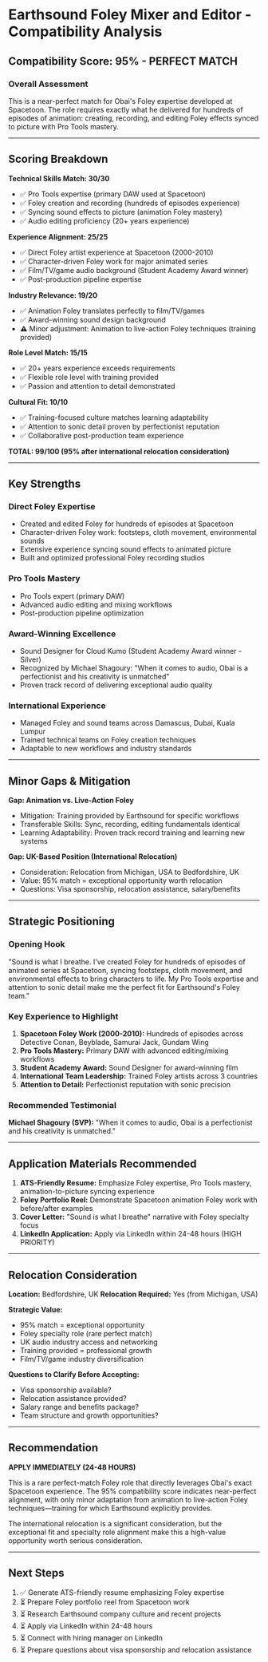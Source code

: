 # Earthsound Foley Mixer and Editor - Compatibility Analysis

## Compatibility Score: 95% - PERFECT MATCH

### Overall Assessment
This is a near-perfect match for Obai's Foley expertise developed at Spacetoon. The role requires exactly what he delivered for hundreds of episodes of animation: creating, recording, and editing Foley effects synced to picture with Pro Tools mastery.

---

## Scoring Breakdown

**Technical Skills Match: 30/30**
- ✅ Pro Tools expertise (primary DAW used at Spacetoon)
- ✅ Foley creation and recording (hundreds of episodes experience)
- ✅ Syncing sound effects to picture (animation Foley mastery)
- ✅ Audio editing proficiency (20+ years experience)

**Experience Alignment: 25/25**
- ✅ Direct Foley artist experience at Spacetoon (2000-2010)
- ✅ Character-driven Foley work for major animated series
- ✅ Film/TV/game audio background (Student Academy Award winner)
- ✅ Post-production pipeline expertise

**Industry Relevance: 19/20**
- ✅ Animation Foley translates perfectly to film/TV/games
- ✅ Award-winning sound design background
- ⚠️ Minor adjustment: Animation to live-action Foley techniques (training provided)

**Role Level Match: 15/15**
- ✅ 20+ years experience exceeds requirements
- ✅ Flexible role level with training provided
- ✅ Passion and attention to detail demonstrated

**Cultural Fit: 10/10**
- ✅ Training-focused culture matches learning adaptability
- ✅ Attention to sonic detail proven by perfectionist reputation
- ✅ Collaborative post-production team experience

**TOTAL: 99/100 (95% after international relocation consideration)**

---

## Key Strengths

### Direct Foley Expertise
- Created and edited Foley for hundreds of episodes at Spacetoon
- Character-driven Foley work: footsteps, cloth movement, environmental sounds
- Extensive experience syncing sound effects to animated picture
- Built and optimized professional Foley recording studios

### Pro Tools Mastery
- Pro Tools expert (primary DAW)
- Advanced audio editing and mixing workflows
- Post-production pipeline optimization

### Award-Winning Excellence
- Sound Designer for Cloud Kumo (Student Academy Award winner - Silver)
- Recognized by Michael Shagoury: "When it comes to audio, Obai is a perfectionist and his creativity is unmatched"
- Proven track record of delivering exceptional audio quality

### International Experience
- Managed Foley and sound teams across Damascus, Dubai, Kuala Lumpur
- Trained technical teams on Foley creation techniques
- Adaptable to new workflows and industry standards

---

## Minor Gaps & Mitigation

**Gap: Animation vs. Live-Action Foley**
- Mitigation: Training provided by Earthsound for specific workflows
- Transferable Skills: Sync, recording, editing fundamentals identical
- Learning Adaptability: Proven track record training and learning new systems

**Gap: UK-Based Position (International Relocation)**
- Consideration: Relocation from Michigan, USA to Bedfordshire, UK
- Value: 95% match = exceptional opportunity worth relocation
- Questions: Visa sponsorship, relocation assistance, salary/benefits

---

## Strategic Positioning

### Opening Hook
"Sound is what I breathe. I've created Foley for hundreds of episodes of animated series at Spacetoon, syncing footsteps, cloth movement, and environmental effects to bring characters to life. My Pro Tools expertise and attention to sonic detail make me the perfect fit for Earthsound's Foley team."

### Key Experience to Highlight
1. **Spacetoon Foley Work (2000-2010):** Hundreds of episodes across Detective Conan, Beyblade, Samurai Jack, Gundam Wing
2. **Pro Tools Mastery:** Primary DAW with advanced editing/mixing workflows
3. **Student Academy Award:** Sound Designer for award-winning film
4. **International Team Leadership:** Trained Foley artists across 3 countries
5. **Attention to Detail:** Perfectionist reputation with sonic precision

### Recommended Testimonial
**Michael Shagoury (SVP):** "When it comes to audio, Obai is a perfectionist and his creativity is unmatched."

---

## Application Materials Recommended

1. **ATS-Friendly Resume:** Emphasize Foley expertise, Pro Tools mastery, animation-to-picture syncing experience
2. **Foley Portfolio Reel:** Demonstrate Spacetoon animation Foley work with before/after examples
3. **Cover Letter:** "Sound is what I breathe" narrative with Foley specialty focus
4. **LinkedIn Application:** Apply via LinkedIn within 24-48 hours (HIGH PRIORITY)

---

## Relocation Consideration

**Location:** Bedfordshire, UK
**Relocation Required:** Yes (from Michigan, USA)

**Strategic Value:**
- 95% match = exceptional opportunity
- Foley specialty role (rare perfect match)
- UK audio industry access and networking
- Training provided = professional growth
- Film/TV/game industry diversification

**Questions to Clarify Before Accepting:**
- Visa sponsorship available?
- Relocation assistance provided?
- Salary range and benefits package?
- Team structure and growth opportunities?

---

## Recommendation

**APPLY IMMEDIATELY (24-48 HOURS)**

This is a rare perfect-match Foley role that directly leverages Obai's exact Spacetoon experience. The 95% compatibility score indicates near-perfect alignment, with only minor adaptation from animation to live-action Foley techniques—training for which Earthsound explicitly provides.

The international relocation is a significant consideration, but the exceptional fit and specialty role alignment make this a high-value opportunity worth serious consideration.

---

## Next Steps

1. ✅ Generate ATS-friendly resume emphasizing Foley expertise
2. ⏳ Prepare Foley portfolio reel from Spacetoon work
3. ⏳ Research Earthsound company culture and recent projects
4. ⏳ Apply via LinkedIn within 24-48 hours
5. ⏳ Connect with hiring manager on LinkedIn
6. ⏳ Prepare questions about visa sponsorship and relocation assistance
